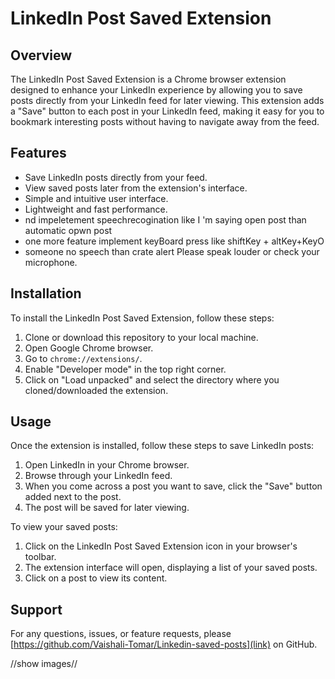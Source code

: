 # LinkedIn Post Saved Extension

## Overview

The LinkedIn Post Saved Extension is a Chrome browser extension designed to enhance your LinkedIn experience by allowing you to save posts directly from your LinkedIn feed for later viewing. This extension adds a "Save" button to each post in your LinkedIn feed, making it easy for you to bookmark interesting posts without having to navigate away from the feed.

## Features

- Save LinkedIn posts directly from your feed.
- View saved posts later from the extension's interface.
- Simple and intuitive user interface.
- Lightweight and fast performance.
- nd impeletement speechrecogination like I 'm saying open post than automatic opwn post
-  one more feature implement keyBoard press like shiftKey + altKey+KeyO
- someone no speech than crate alert Please speak louder or check your microphone.

## Installation

To install the LinkedIn Post Saved Extension, follow these steps:

1. Clone or download this repository to your local machine.
2. Open Google Chrome browser.
3. Go to `chrome://extensions/`.
4. Enable "Developer mode" in the top right corner.
5. Click on "Load unpacked" and select the directory where you cloned/downloaded the extension.

## Usage

Once the extension is installed, follow these steps to save LinkedIn posts:

1. Open LinkedIn in your Chrome browser.
2. Browse through your LinkedIn feed.
3. When you come across a post you want to save, click the "Save" button added next to the post.
4. The post will be saved for later viewing.

To view your saved posts:

1. Click on the LinkedIn Post Saved Extension icon in your browser's toolbar.
2. The extension interface will open, displaying a list of your saved posts.
3. Click on a post to view its content.

## Support

For any questions, issues, or feature requests, please [https://github.com/Vaishali-Tomar/Linkedin-saved-posts](link) on GitHub.

//show images//
